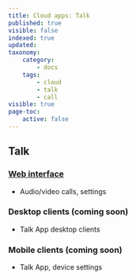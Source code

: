 ```yaml
---
title: Cloud apps: Talk
published: true
visible: false
indexed: true
updated:
taxonomy:
    category:
        - docs
    tags:
        - cloud
        - talk
        - call
visible: true
page-toc:
    active: false
---
```


## Talk

### [Web interface](web)
- Audio/video calls, settings

### Desktop clients (coming soon)
- Talk App desktop clients

### Mobile clients (coming soon)
- Talk App, device settings
